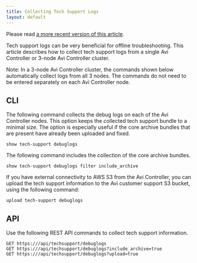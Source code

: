 ```yaml
---
title: Collecting Tech Support Logs
layout: default
---
```

Please read <a href="/docs/17.1/collecting-tech-support-logs-163/">a more recent version of this article</a>.

Tech support logs can be very beneficial for offline troubleshooting. This article describes how to collect tech support logs from a single Avi Controller or 3-node Avi Controller cluster.

Note: In a 3-node Avi Controller cluster, the commands shown below automatically collect logs from all 3 nodes. The commands do not need to be entered separately on each Avi Controller node.

## CLI

The following command collects the debug logs on each of the Avi Controller nodes. This option keeps the collected tech support bundle to a minimal size. The option is especially useful if the core archive bundles that are present have already been uploaded and fixed.


<pre><code class="language-lua">show tech-support debuglogs</code></pre>  The following command includes the collection of the core archive bundles. 

<pre><code class="language-lua">show tech-support debuglogs filter include_archive</code></pre>  If you have external connectivity to AWS S3 from the Avi Controller, you can upload the tech support information to the Avi customer support S3 bucket, using the following command: 

<pre><code class="language-lua">upload tech-support debuglogs</code></pre>  

## API

Use the following REST API commands to collect tech support information.


<pre><code class="language-lua">GET https:///api/techsupport/debuglogs
GET https:///api/techsupport/debuglogs?include_archive=true
GET https:///api/techsupport/debuglogs?upload=true</code></pre>  